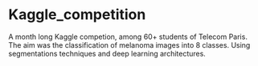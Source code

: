 # Kaggle_competition
 A month long Kaggle competion, among 60+ students of Telecom Paris. The aim was the classification of melanoma images into 8 classes. Using segmentations techniques and deep learning architectures.
